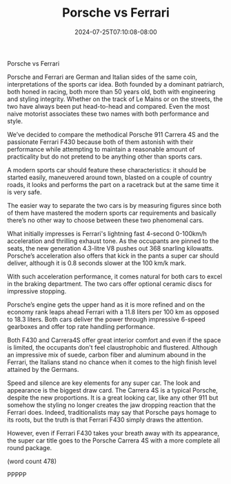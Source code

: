 ﻿---
title: "Porsche vs Ferrari"
date: 2024-07-25T07:10:08-08:00
description: "Porsche Tips for Web Success"
featured_image: "/images/Porsche.jpg"
tags: ["Porsche"]
---

Porsche vs Ferrari


Porsche and Ferrari are German and Italian sides of the same 
coin, interpretations of the sports car idea. Both founded by a 
dominant patriarch, both honed in racing, both more than 50 
years old, both with engineering and styling integrity. Whether on 
the track of Le Mains or on the streets, the two have always been 
put head-to-head and compared. Even the most naive motorist 
associates these two names with both performance and style.

We’ve decided to compare the methodical Porsche 911 Carrera 
4S and the passionate Ferrari F430 because both of them astonish 
with their performance while attempting to maintain a reasonable 
amount of practicality but do not pretend to be anything other than 
sports cars. 

A modern sports car should feature these characteristics: it should be 
started easily, maneuvered around town, blasted on a couple of 
country roads, it looks and performs the part on a racetrack but at the 
same time it is very safe. 

The easier way to separate the two cars is by measuring figures since 
both of them have mastered the modern sports car requirements and
basically there’s no other way to choose between these two phenomenal 
cars. 

What initially impresses is Ferrari's lightning fast 4-second 0-100km/h 
acceleration and thrilling exhaust tone. As the occupants are pinned to 
the seats, the new generation 4.3-litre V8 pushes out 368 snarling 
kilowatts. Porsche’s acceleration also offers that kick in the pants a 
super car should deliver, although it is 0.8 seconds slower at the 100 km/k
mark.

With such acceleration performance, it comes natural for both cars to 
excel in the braking department. The two cars offer optional ceramic 
discs for impressive stopping. 

Porsche’s engine gets the upper hand as it is more refined and on 
the economy rank leaps ahead Ferrari with a 11.8 liters per 100 km 
as opposed to 18.3 liters. Both cars deliver the power through impressive 
6-speed gearboxes and offer top rate handling performance.

Both F430 and Carrera4S offer great interior comfort and even if the 
space is limited, the occupants don't feel claustrophobic and flustered. 
Although an impressive mix of suede, carbon fiber and aluminum abound 
in the Ferrari, the Italians stand no chance when it comes to the high finish 
level attained by the Germans.

Speed and silence are key elements for any super car.  The look and 
appearance is the biggest draw card. The Carrera 4S is a typical Porsche, 
despite the new proportions. It is a great looking car, like any other 911 but 
somehow the styling no longer creates the jaw dropping reaction that the 
Ferrari does. Indeed, traditionalists may say that Porsche pays homage to 
its roots, but the truth is that Ferrari F430 simply draws the attention.

However, even if Ferrari F430 takes your breath away with its appearance, 
the super car title goes to the Porsche Carrera 4S with a more complete all 
round package.

(word count 478)

PPPPP


